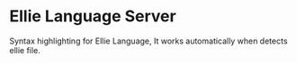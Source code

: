# Ellie Language Server

Syntax highlighting for Ellie Language, It works automatically when detects ellie file.